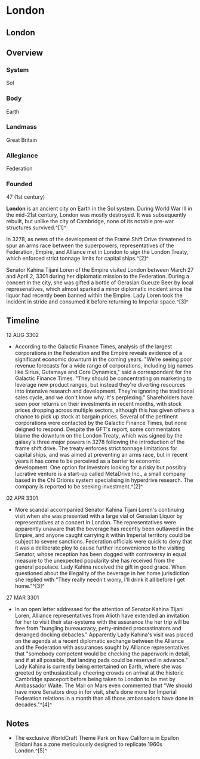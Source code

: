 # London
## London

		

## Overview

### System

Sol

### Body

Earth

### Landmass

Great Britain

### Allegiance

Federation

### Founded

47 (1st century)

**London** is an ancient city on Earth in the Sol system. During World War III in the mid-21st century, London was mostly destroyed. It was subsequently rebuilt, but unlike the city of Cambridge, none of its notable pre-war structures survived.^[1]^

In 3278, as news of the development of the Frame Shift Drive threatened to spur an arms race between the superpowers, representatives of the Federation, Empire, and Alliance met in London to sign the London Treaty, which enforced strict tonnage limits for capital ships.^[2]^

Senator Kahina Tijani Loren of the Empire visited London between March 27 and April 2, 3301 during her diplomatic mission to the Federation. During a concert in the city, she was gifted a bottle of Gerasian Gueuze Beer by local represenatives, which almost sparked a minor diplomatic incident since the liquor had recently been banned within the Empire. Lady Loren took the incident in stride and consumed it before returning to Imperial space.^[3]^

## Timeline

12 AUG 3302

- According to the Galactic Finance Times, analysis of the largest corporations in the Federation and the Empire reveals evidence of a significant economic downturn in the coming years. "We're seeing poor revenue forecasts for a wide range of corporations, including big names like Sirius, Gutamaya and Core Dynamics," said a correspondent for the Galactic Finance Times. "They should be concentrating on marketing to leverage new product ranges, but instead they're diverting resources into intensive research and development. They're ignoring the traditional sales cycle, and we don't know why. It's perplexing." Shareholders have seen poor returns on their investments in recent months, with stock prices dropping across multiple sectors, although this has given others a chance to pick up stock at bargain prices. Several of the pertinent corporations were contacted by the Galactic Finance Times, but none deigned to respond. Despite the GFT's report, some commentators blame the downturn on the London Treaty, which was signed by the galaxy's three major powers in 3278 following the introduction of the frame shift drive. The treaty enforces strict tonnage limitations for capital ships, and was aimed at preventing an arms race, but in recent years it has come to be perceived as a barrier to economic development. One option for investors looking for a risky but possibly lucrative venture is a start-up called MetaDrive Inc., a small company based in the Chi Orionis system specialising in hyperdrive research. The company is reported to be seeking investment.^[2]^

02 APR 3301

- More scandal accompanied Senator Kahina Tijani Loren's continuing visit when she was presented with a large vial of Gerasian Liquor by representatives at a concert in London. The representatives were apparently unaware that the beverage has recently been outlawed in the Empire, and anyone caught carrying it within Imperial territory could be subject to severe sanctions. Federation officials were quick to deny that it was a deliberate ploy to cause further inconvenience to the visiting Senator, whose reception has been dogged with controversy in equal measure to the unexpected popularity she has received from the general populace. Lady Kahina received the gift in good grace. When questioned about the illegality of the beverage in her home jurisdiction she replied with "They really needn't worry, I'll drink it all before I get home."^[3]^

27 MAR 3301

- In an open letter addressed for the attention of Senator Kahina Tijani Loren, Alliance representatives from Alioth have extended an invitation for her to visit their star-systems with the assurance the her trip will be free from "bungling bureaucracy, petty-minded procrastinators and deranged docking debacles." Apparently Lady Kahina's visit was placed on the agenda at a recent diplomatic exchange between the Alliance and the Federation with assurances sought by Alliance representatives that "somebody competent would be checking the paperwork in detail, and if at all possible, that landing pads could be reserved in advance." Lady Kahina is currently being entertained on Earth, where she was greeted by enthusiastically cheering crowds on arrival at the historic Cambridge spaceport before being taken to London to be met by Ambassador Waite. The Mail on Mars even commented that "We should have more Senators drop in for visit, she's done more for Imperial Federation relations in a month than all those ambassadors have done in decades."^[4]^

## Notes

- The exclusive WorldCraft Theme Park on New California in Epsilon Eridani has a zone meticulously designed to replicate 1960s London.^[5]^